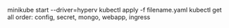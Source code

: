 minikube start --driver=hyperv
kubectl apply -f filename.yaml
kubectl get all
order: config, secret, mongo, webapp, ingress
